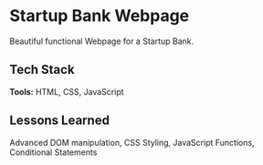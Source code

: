 
# Startup Bank Webpage

Beautiful functional Webpage for a Startup Bank.


## Tech Stack

**Tools:** HTML, CSS, JavaScript




## Lessons Learned

Advanced DOM manipulation, CSS Styling, JavaScript Functions, Conditional Statements

